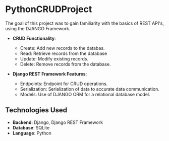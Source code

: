 # PythonCRUDProject
The goal of this project was to gain familiarity with the basics of REST API's, using the DJANGO Framework. 

- **CRUD Functionality**:  
  - Create: Add new records to the databas.  
  - Read: Retrieve records from the database
  - Update: Modify existing records.  
  - Delete: Remove records from the database.

- **Django REST Framework Features**:  
  - Endpoints: Endpoint for CRUD operations.  
  - Serialization: Serialization of data to accurate data communication.  
  - Models: Use of DJANGO ORM for a relational database model.  

## Technologies Used

- **Backend**: Django, Django REST Framework  
- **Database**: SQLite
- **Language**: Python  
